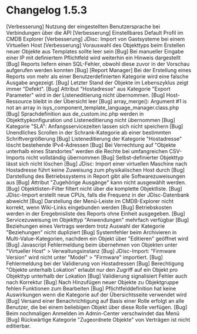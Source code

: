# Changelog 1.5.3

[Verbesserung]  Nutzung der eingestellten Benutzersprache bei Verbindungen über die API
[Verbesserung]  Einstellbares Default Profil im CMDB Explorer
[Verbesserung]  JDisc: Import von Gastsysteme bei einem Virtuellen Host
[Verbesserung]  Vorauswahl des Objekttyps beim Erstellen neuer Objekte aus Templates sollte leer sein
[Bug]           Bei manueller Eingabe einer IP mit definiertem Pflichtfeld wird weiterhin ein Hinweis dargestellt
[Bug]           Reports liefern einen SQL-Fehler, obwohl diese zuvor in der Vorschau aufgerufen werden konnten
[Bug]           [Report Manager] Bei der Erstellung eines Reports von mehr als einer Benutzerdefinierten Kategorie wird eine falsche Ausgabe angezeigt.
[Bug]           Letzter Stand der Objekte im Lebenszyklus zeigt immer "Defekt".
[Bug]           Attribut "Hostadresse" aus Kategorie "Export Parameter" wird in der Listeneditierung nicht übernommen.
[Bug]           Host-Ressource bleibt in der Übersicht leer
[Bug]           array_merge(): Argument #1 is not an array in isys_component_template_language_manager.class.php
[Bug]           Sprachdefinition aus de_custom.inc.php werden in Objekttypkonfiguration und Listeneditierung nicht übernommen
[Bug]           Kategorie "SLA": Anfangsservicezeiten lassen sich nicht speichern
[Bug]           Unendliches Scrollen in der Schrank-Kategorie ab einer bestimmten Schriftvergrößerung
[Bug]           Listeneditierung der Kategorie "Hostadresse" löscht bestehende IPv4-Adressen
[Bug]           Bei Verrechtung auf "Objekte unterhalb eines Standortes" werden die Rechte bei umfangreichen CSV-Imports nicht vollständig übernommen
[Bug]           Selbst-definierter Objekttyp lässt sich nicht löschen
[Bug]           JDisc: Import einer virtuellen Maschine nach Hostadresse führt keine Zuweisung zum physikalischen Host durch
[Bug]           Darstellung des Betriebssystems in Report gibt alle Softwarezuweisungen aus
[Bug]           Attribut "Zugehörige Ausgänge" kann nicht ausgewählt werden.
[Bug]           Objektlisten-Filter filtert nicht über die komplette Objektliste.
[Bug]           JDisc-Import erstellt neue CPUs, falls die Frequenz in der JDisc-Datenbank abweicht
[Bug]           Darstellung der Menü-Leiste im CMDB-Explorer nicht korrekt, wenn Wiki-Links eingebunden werden
[Bug]           Betriebskosten werden in der Eregebnisliste des Reports ohne Einheit ausgegeben.
[Bug]           Servicezuweisung im Objekttyp "Anwendungen" mehrfach verfügbar
[Bug]           Beziehungen eines Vertrags werdem trotz Auswahl der Kategorie "Beziehungen" nicht dupliziert
[Bug]           Systemfehler beim Archivieren in Multi-Value-Kategorien, nachdem ein Objekt über "Editieren" geöffnet wird
[Bug]           Javascript Fehlermeldung beim übernehmen von Objekten unter "Virtueller Host" > Verwaltungsinstanz
[Bug]           JDisc-Import: "Firmware Version" wird nicht unter "Model" > "Firmware" importiert.
[Bug]           Fehlermeldung bei der Validierung von Hostadressen
[Bug]           Berechtigung "Objekte unterhalb Lokation" erlaubt nur den Zugriff auf ein Objekt pro Objekttyp unterhalb der Lokation
[Bug]           Validierung signalisiert Fehler auch nach Korrektur
[Bug]           Nach Hinzufügen neuer Objekte zu Objektgruppe fehlen Funktionen zum Bearbeiten
[Bug]           Pflichtfelddefinition hat keine Auswirkungen wenn die Kategorie auf der Übersichtsseite verwendet wird
[Bug]           Versand einer Benachrichtigung auf Basis einer Rolle erfolgt an alle Benutzer, die bei einem beliebigen Objekt über diese Rolle verfügen.
[Bug]           Beim nochmaligen Anmelden im Admin-Center verschwindet das Menü
[Bug]           Rückwärtige Kategorie "Zugeordnete Objekte" von Verträgen ist nicht editierbar.
